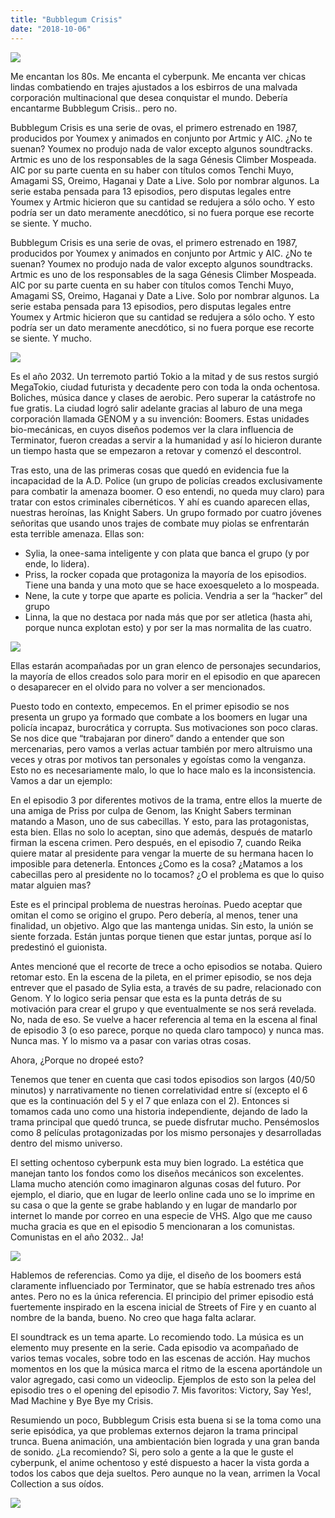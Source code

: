 ```yaml
---
title: "Bubblegum Crisis"
date: "2018-10-06"
---
```


![](https://dadofractalblog.files.wordpress.com/2018/10/438c5-1_yUn6NimV61796-KdO7fUpw.png?w=1024)

Me encantan los 80s. Me encanta el cyberpunk. Me encanta ver chicas lindas combatiendo en trajes ajustados a los esbirros de una malvada corporación multinacional que desea conquistar el mundo. Debería encantarme Bubblegum Crisis.. pero no.

Bubblegum Crisis es una serie de ovas, el primero estrenado en 1987, producidos por Youmex y animados en conjunto por Artmic y AIC. ¿No te suenan? Youmex no produjo nada de valor excepto algunos soundtracks. Artmic es uno de los responsables de la saga Génesis Climber Mospeada. AIC por su parte cuenta en su haber con títulos comos Tenchi Muyo, Amagami SS, Oreimo, Haganai y Date a Live. Solo por nombrar algunos. La serie estaba pensada para 13 episodios, pero disputas legales entre Youmex y Artmic hicieron que su cantidad se redujera a sólo ocho. Y esto podría ser un dato meramente anecdótico, si no fuera porque ese recorte se siente. Y mucho.

Bubblegum Crisis es una serie de ovas, el primero estrenado en 1987, producidos por Youmex y animados en conjunto por Artmic y AIC. ¿No te suenan? Youmex no produjo nada de valor excepto algunos soundtracks. Artmic es uno de los responsables de la saga Génesis Climber Mospeada. AIC por su parte cuenta en su haber con títulos comos Tenchi Muyo, Amagami SS, Oreimo, Haganai y Date a Live. Solo por nombrar algunos. La serie estaba pensada para 13 episodios, pero disputas legales entre Youmex y Artmic hicieron que su cantidad se redujera a sólo ocho. Y esto podría ser un dato meramente anecdótico, si no fuera porque ese recorte se siente. Y mucho.

![](https://dadofractalblog.files.wordpress.com/2018/10/25210-vlcsnap-2018-02-03-14h27m47s105.png?w=300)

Es el año 2032. Un terremoto partió Tokio a la mitad y de sus restos surgió MegaTokio, ciudad futurista y decadente pero con toda la onda ochentosa. Boliches, música dance y clases de aerobic. Pero superar la catástrofe no fue gratis. La ciudad logró salir adelante gracias al laburo de una mega corporación llamada GENOM y a su invención: Boomers. Estas unidades bio-mecánicas, en cuyos diseños podemos ver la clara influencia de Terminator, fueron creadas a servir a la humanidad y así lo hicieron durante un tiempo hasta que se empezaron a retovar y comenzó el descontrol.

Tras esto, una de las primeras cosas que quedó en evidencia fue la incapacidad de la A.D. Police (un grupo de policías creados exclusivamente para combatir la amenaza boomer. O eso entendi, no queda muy claro) para tratar con estos criminales cibernéticos. Y ahí es cuando aparecen ellas, nuestras heroínas, las Knight Sabers. Un grupo formado por cuatro jóvenes señoritas que usando unos trajes de combate muy piolas se enfrentarán esta terrible amenaza. Ellas son:

- Sylia, la onee-sama inteligente y con plata que banca el grupo (y por ende, lo lidera).
- Priss, la rocker copada que protagoniza la mayoría de los episodios. Tiene una banda y una moto que se hace exoesqueleto a lo mospeada.
- Nene, la cute y torpe que aparte es policia. Vendria a ser la “hacker” del grupo
- Linna, la que no destaca por nada más que por ser atletica (hasta ahi, porque nunca explotan esto) y por ser la mas normalita de las cuatro.

![](https://dadofractalblog.files.wordpress.com/2018/10/10b90-banner-heroinas.png)

Ellas estarán acompañadas por un gran elenco de personajes secundarios, la mayoría de ellos creados solo para morir en el episodio en que aparecen o desaparecer en el olvido para no volver a ser mencionados.

Puesto todo en contexto, empecemos. En el primer episodio se nos presenta un grupo ya formado que combate a los boomers en lugar una policía incapaz, burocrática y corrupta. Sus motivaciones son poco claras. Se nos dice que “trabajaran por dinero” dando a entender que son mercenarias, pero vamos a verlas actuar también por mero altruismo una veces y otras por motivos tan personales y egoístas como la venganza. Esto no es necesariamente malo, lo que lo hace malo es la inconsistencia. Vamos a dar un ejemplo:

En el episodio 3 por diferentes motivos de la trama, entre ellos la muerte de una amiga de Priss por culpa de Genom, las Knight Sabers terminan matando a Mason, uno de sus cabecillas. Y esto, para las protagonistas, esta bien. Ellas no solo lo aceptan, sino que además, después de matarlo firman la escena crimen. Pero después, en el episodio 7, cuando Reika quiere matar al presidente para vengar la muerte de su hermana hacen lo imposible para detenerla. Entonces ¿Como es la cosa? ¿Matamos a los cabecillas pero al presidente no lo tocamos? ¿O el problema es que lo quiso matar alguien mas?

Este es el principal problema de nuestras heroínas. Puedo aceptar que omitan el como se origino el grupo. Pero debería, al menos, tener una finalidad, un objetivo. Algo que las mantenga unidas. Sin esto, la unión se siente forzada. Están juntas porque tienen que estar juntas, porque así lo predestinó el guionista.

Antes mencioné que el recorte de trece a ocho episodios se notaba. Quiero retomar esto. En la escena de la pileta, en el primer episodio, se nos deja entrever que el pasado de Sylia esta, a través de su padre, relacionado con Genom. Y lo logico seria pensar que esta es la punta detrás de su motivación para crear el grupo y que eventualmente se nos será revelada. No, nada de eso. Se vuelve a hacer referencia al tema en la escena al final de episodio 3 (o eso parece, porque no queda claro tampoco) y nunca mas. Nunca mas. Y lo mismo va a pasar con varias otras cosas.

Ahora, ¿Porque no dropeé esto?

Tenemos que tener en cuenta que casi todos episodios son largos (40/50 minutos) y narrativamente no tienen correlatividad entre sí (excepto el 6 que es la continuación del 5 y el 7 que enlaza con el 2). Entonces si tomamos cada uno como una historia independiente, dejando de lado la trama principal que quedó trunca, se puede disfrutar mucho. Pensémoslos como 8 películas protagonizadas por los mismo personajes y desarrolladas dentro del mismo universo.

El setting ochentoso cyberpunk esta muy bien logrado. La estética que manejan tanto los fondos como los diseños mecánicos son excelentes. Llama mucho atención como imaginaron algunas cosas del futuro. Por ejemplo, el diario, que en lugar de leerlo online cada uno se lo imprime en su casa o que la gente se grabe hablando y en lugar de mandarlo por internet lo mande por correo en una especie de VHS. Algo que me causo mucha gracia es que en el episodio 5 mencionaran a los comunistas. Comunistas en el año 2032.. Ja!

![](https://dadofractalblog.files.wordpress.com/2018/10/4d2c6-vlcsnap-2018-02-03-14h12m22s911.png?w=300)

Hablemos de referencias. Como ya dije, el diseño de los boomers está claramente influenciado por Terminator, que se había estrenado tres años antes. Pero no es la única referencia. El principio del primer episodio está fuertemente inspirado en la escena inicial de Streets of Fire y en cuanto al nombre de la banda, bueno. No creo que haga falta aclarar.

El soundtrack es un tema aparte. Lo recomiendo todo. La música es un elemento muy presente en la serie. Cada episodio va acompañado de varios temas vocales, sobre todo en las escenas de acción. Hay muchos momentos en los que la música marca el ritmo de la escena aportándole un valor agregado, casi como un videoclip. Ejemplos de esto son la pelea del episodio tres o el opening del episodio 7. Mis favoritos: Victory, Say Yes!, Mad Machine y Bye Bye my Crisis.

Resumiendo un poco, Bubblegum Crisis esta buena si se la toma como una serie episódica, ya que problemas externos dejaron la trama principal trunca. Buena animación, una ambientación bien lograda y una gran banda de sonido. ¿La recomiendo? Si, pero solo a gente a la que le guste el cyberpunk, el anime ochentoso y esté dispuesto a hacer la vista gorda a todos los cabos que deja sueltos. Pero aunque no la vean, arrimen la Vocal Collection a sus oídos.

![](https://dadofractalblog.files.wordpress.com/2019/01/07-1.png?w=100)
